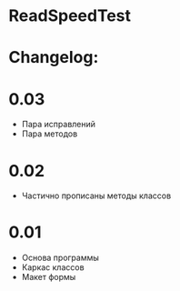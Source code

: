 # ReadSpeedTest
# Changelog:
# 0.03
- Пара исправлений
- Пара методов

# 0.02
- Частично прописаны методы классов

# 0.01
- Основа программы
- Каркас классов
- Макет формы
